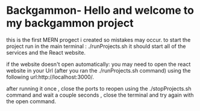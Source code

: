 # Backgammon- Hello and welcome to my backgammon project

this is the first MERN progect i created so mistakes may occur.
to start the project run in the main terminal : ./runProjects.sh
it should start all of the services and the React website.

if the website doesn't open automatically:
you may need to open the react website in your Url (after you ran the ./runProjects.sh command) using the following  url:http://localhost:3000/.

after running it once , close the ports to reopen using the ./stopProjects.sh command and wait a couple seconds , close the terminal and try again with the open command.


